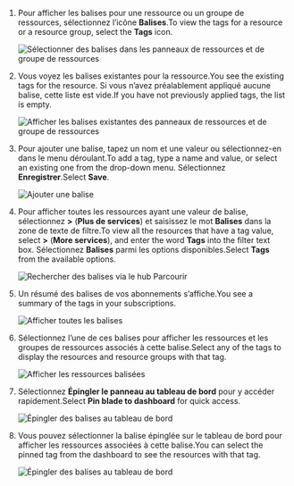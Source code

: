 1. <span data-ttu-id="577e1-101">Pour afficher les balises pour une ressource ou un groupe de ressources, sélectionnez l’icône **Balises**.</span><span class="sxs-lookup"><span data-stu-id="577e1-101">To view the tags for a resource or a resource group, select the **Tags** icon.</span></span> 
   
     ![Sélectionner des balises dans les panneaux de ressources et de groupe de ressources](./media/resource-manager-tag-resources/select-tag-icon.png)
2. <span data-ttu-id="577e1-103">Vous voyez les balises existantes pour la ressource.</span><span class="sxs-lookup"><span data-stu-id="577e1-103">You see the existing tags for the resource.</span></span> <span data-ttu-id="577e1-104">Si vous n’avez préalablement appliqué aucune balise, cette liste est vide.</span><span class="sxs-lookup"><span data-stu-id="577e1-104">If you have not previously applied tags, the list is empty.</span></span> 

     ![Afficher les balises existantes des panneaux de ressources et de groupe de ressources](./media/resource-manager-tag-resources/existing-tags.png)
3. <span data-ttu-id="577e1-106">Pour ajouter une balise, tapez un nom et une valeur ou sélectionnez-en dans le menu déroulant.</span><span class="sxs-lookup"><span data-stu-id="577e1-106">To add a tag, type a name and value, or select an existing one from the drop-down menu.</span></span> <span data-ttu-id="577e1-107">Sélectionnez **Enregistrer**.</span><span class="sxs-lookup"><span data-stu-id="577e1-107">Select **Save**.</span></span>

     ![Ajouter une balise](./media/resource-manager-tag-resources/tag-resources.png)
3. <span data-ttu-id="577e1-109">Pour afficher toutes les ressources ayant une valeur de balise, sélectionnez **>** (**Plus de services**) et saisissez le mot **Balises** dans la zone de texte de filtre.</span><span class="sxs-lookup"><span data-stu-id="577e1-109">To view all the resources that have a tag value, select **>** (**More services**), and enter the word **Tags** into the filter text box.</span></span> <span data-ttu-id="577e1-110">Sélectionnez **Balises** parmi les options disponibles.</span><span class="sxs-lookup"><span data-stu-id="577e1-110">Select **Tags** from the available options.</span></span>
   
     ![Rechercher des balises via le hub Parcourir](./media/resource-manager-tag-resources/browse-tags.png)
4. <span data-ttu-id="577e1-112">Un résumé des balises de vos abonnements s’affiche.</span><span class="sxs-lookup"><span data-stu-id="577e1-112">You see a summary of the tags in your subscriptions.</span></span>
   
     ![Afficher toutes les balises](./media/resource-manager-tag-resources/tag-taxonomy.png)
5. <span data-ttu-id="577e1-114">Sélectionnez l’une de ces balises pour afficher les ressources et les groupes de ressources associés à cette balise.</span><span class="sxs-lookup"><span data-stu-id="577e1-114">Select any of the tags to display the resources and resource groups with that tag.</span></span>
   
     ![Afficher les ressources balisées](./media/resource-manager-tag-resources/show-tagged-resources.png)
6. <span data-ttu-id="577e1-116">Sélectionnez **Épingler le panneau au tableau de bord** pour y accéder rapidement.</span><span class="sxs-lookup"><span data-stu-id="577e1-116">Select **Pin blade to dashboard** for quick access.</span></span>
   
     ![Épingler des balises au tableau de bord](./media/resource-manager-tag-resources/pin-tag.png)
7. <span data-ttu-id="577e1-118">Vous pouvez sélectionner la balise épinglée sur le tableau de bord pour afficher les ressources associées à cette balise.</span><span class="sxs-lookup"><span data-stu-id="577e1-118">You can select the pinned tag from the dashboard to see the resources with that tag.</span></span>

     ![Épingler des balises au tableau de bord](./media/resource-manager-tag-resources/show-pinned-tag.png)
